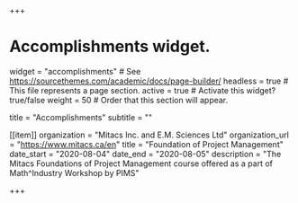 +++
# Accomplishments widget.
widget = "accomplishments"  # See https://sourcethemes.com/academic/docs/page-builder/
headless = true  # This file represents a page section.
active = true  # Activate this widget? true/false
weight = 50  # Order that this section will appear.

title = "Accomplish&shy;ments"
subtitle = ""

[[item]]
 organization = "Mitacs Inc. and E.M. Sciences Ltd"
 organization_url = "https://www.mitacs.ca/en"
 title = "Foundation of Project Management"
 date_start = "2020-08-04"
 date_end = "2020-08-05"
 description = "The Mitacs Foundations of Project Management course offered as a part of Math^Industry Workshop by PIMS"  

+++
